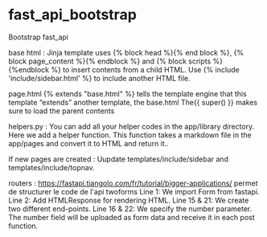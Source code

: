 # fast_api_bootstrap
Bootstrap fast_api

base html :
Jinja template uses {% block head %}{% end block %}, {% block page_content %}{% endblock %}
and {% block scripts %}{%endblock %} to insert contents from a child HTML.
Use {% include 'include/sidebar.html' %} to include another HTML file.

page.html
{% extends "base.html" %} tells the template engine that this template “extends” another template, the base.html
 The{{ super() }} makes sure to load the parent contents

helpers.py :
You can add all your helper codes in the app/library directory.
Here we add a helper function. This function takes a markdown file in the app/pages and convert it to HTML and return it..

If new pages are created :
 Uupdate templates/include/sidebar and templates/include/topnav.


routers :
https://fastapi.tiangolo.com/fr/tutorial/bigger-applications/
permet de structurer le code de l'api
twoforms
Line 1: We import Form from fastapi.
Line 2: Add HTMLResponse for rendering HTML.
Line 15 & 21: We create two different end-points.
Line 16 & 22: We specify the number parameter. The number field will be uploaded as form data and receive it in each post function.
